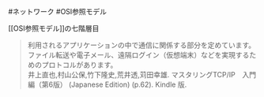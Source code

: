 #ネットワーク #OSI参照モデル

[[OSI参照モデル]]の七階層目

> 利用されるアプリケーションの中で通信に関係する部分を定めています。ファイル転送や電子メール、遠隔ログイン（仮想端末）などを実現するためのプロトコルがあります。  
  井上直也,村山公保,竹下隆史,荒井透,苅田幸雄. マスタリングTCP/IP　入門編（第6版） (Japanese Edition) (p.62). Kindle 版.